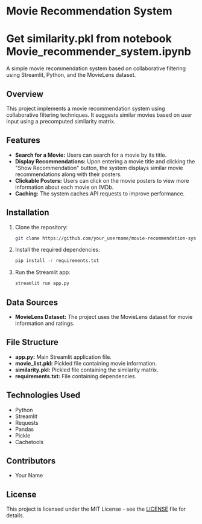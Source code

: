 # Movie Recommendation System

# Get similarity.pkl from notebook Movie_recommender_system.ipynb

A simple movie recommendation system based on collaborative filtering using Streamlit, Python, and the MovieLens dataset.

## Overview

This project implements a movie recommendation system using collaborative filtering techniques. It suggests similar movies based on user input using a precomputed similarity matrix.

## Features

- **Search for a Movie:** Users can search for a movie by its title.
- **Display Recommendations:** Upon entering a movie title and clicking the "Show Recommendation" button, the system displays similar movie recommendations along with their posters.
- **Clickable Posters:** Users can click on the movie posters to view more information about each movie on IMDb.
- **Caching:** The system caches API requests to improve performance.

## Installation

1. Clone the repository:

    ```bash
    git clone https://github.com/your_username/movie-recommendation-system.git
    ```

2. Install the required dependencies:

    ```bash
    pip install -r requirements.txt
    ```

3. Run the Streamlit app:

    ```bash
    streamlit run app.py
    ```

## Data Sources

- **MovieLens Dataset:** The project uses the MovieLens dataset for movie information and ratings.

## File Structure

- **app.py:** Main Streamlit application file.
- **movie_list.pkl:** Pickled file containing movie information.
- **similarity.pkl:** Pickled file containing the similarity matrix.
- **requirements.txt:** File containing dependencies.

## Technologies Used

- Python
- Streamlit
- Requests
- Pandas
- Pickle
- Cachetools

## Contributors

- Your Name

## License

This project is licensed under the MIT License - see the [LICENSE](LICENSE) file for details.
